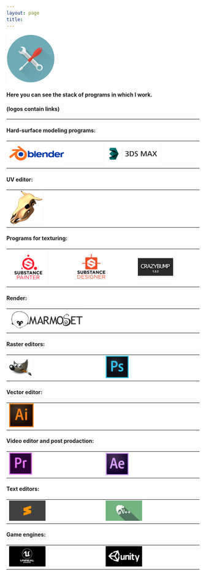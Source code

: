 ```yaml
---
layout: page
title: 
---
```


<img  src="public/img/tooling.png" alt="Tooling" style="width: 25%; height: auto; margin: 0 auto;"/>

#### Here you can see the stack of programs in which I work. 
#### (logos contain links)

---

#### Hard-surface modeling programs:

<table>
<tr>

<td>
<a href="https://www.blender.org/download/"> <img  src="public/img/Blender_1.png" alt="Blender3D" style="width: 60%; height: auto; margin: 0 auto;"/> </a> 
</td>

<td>
<a href="https://www.autodesk.ru/products/3ds-max/overview"> <img  src="public/img/3ds_max.png" alt="3ds Max" style="width: 60%; height: auto; margin: 0 auto;"/> </a>
</td>

</tr>
</table>

#### UV editor:

<table>
<tr>

<td>
<a href="https://www.uvlayout.com/" target="_blank"> <img  src="public/img/UVLayout.png" alt="UVLayout" style="width: 18%; height: auto; margin: 0 auto;"/> </a>
</td>

</tr>
</table>

#### Programs for texturing:

<table>
<tr>

<td>
<a href="https://www.allegorithmic.com/products/substance-painter" target="_blank"> <img  src="public/img/substance_painter.png" alt="Substance Painter" style="width: 65%; height: auto; margin: 0 auto;"/> </a> 
</td>

<td>
<a href="https://www.allegorithmic.com/products/substance-designer" target="_blank"> <img  src="public/img/substance_designer.png" alt="Substance Designer" style="width: 60%; height: auto; margin: 0 auto;"/> </a> 
</td>

<td>
<a href="http://www.crazybump.com/" target="_blank"> <img  src="public/img/crazybump.png" alt="CrazyBump" style="width: 60%; height: auto; margin: 0 auto;"/> </a> 
</td>

</tr>
</table>


#### Render:

<table>
<tr>

<td>
<a href="https://marmoset.co/toolbag/" target="_blank"> <img  src="public/img/marmoset_toolbag.png" alt="Marmoset Toolbag" style="width: 40%; height: auto; margin: 0 auto;"/> </a>
</td>

</tr>
</table>

#### Raster editors:

<table>
<tr>

<td>
<a href="https://www.gimp.org/" target="_blank"> <img  src="public/img/GIMP.png" alt="GIMP" style="width: 25%; height: auto; margin: 0 auto;"/> </a>
</td>

<td>
<a href="https://www.adobe.com/ru/products/photoshop.html" target="_blank"> <img  src="public/img/photoshop.png" alt="Photoshop" style="width: 25%; height: auto; margin: 0 auto;"/> </a> 
</td>

</tr>
</table>

#### Vector editor:

<table>
<tr>

<td>
<a href="https://www.adobe.com/ru/products/illustrator.html" target="_blank"> <img  src="public/img/illustrator.png" alt="Illustrator" style="width: 13%; height: auto; margin: 0 auto;"/> </a>
</td>

</tr>
</table>

#### Video editor and post prodaction:

<table>
<tr>

<td>
<a href="https://www.adobe.com/ru/products/premiere.html" target="_blank"> <img  src="public/img/premiere_pro.png" alt="Premiere_Pro" style="width: 25%; height: auto; margin: 0 auto;"/> </a>
</td>

<td>
<a href="https://www.adobe.com/ru/products/aftereffects.html" target="_blank"> <img  src="public/img/after_effects.png" alt="After_effects" style="width: 25%; height: auto; margin: 0 auto;"/> </a>
</td>

</tr>
</table>

#### Text editors:

<table>
<tr>

<td>
<a href="https://www.sublimetext.com/" target="_blank"> <img  src="public/img/subline_text_3.png" alt="Subline Text 3" style="width: 40%; height: auto; margin: 0 auto;"/> </a>
</td>

<td>
<a href="https://notepad-plus-plus.org/" target="_blank"> <img  src="public/img/notepad.png" alt="Notepad++" style="width: 40%; height: auto; margin: 0 auto;"/> </a>
</td>

</tr>
</table>


#### Game engines:

<table>
<tr>

<td>
<a href="https://www.unrealengine.com/en-US/feed?sessionInvalidated=true" target="_blank"> <img  src="public/img/unreal_engine.png" alt="Unreal Engine" style="width: 40%; height: auto; margin: 0 auto;"/> </a>
</td>

<td>
<a href="https://unity.com/" target="_blank"> <img  src="public/img/unity.png" alt="Unity" style="width: 40%; height: auto; margin: 0 auto;"/> </a> 
</td>

</tr>
</table>